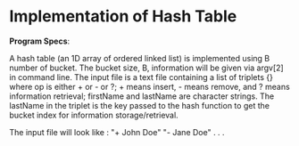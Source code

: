 # Implementation of Hash Table

**Program Specs**:

A hash table (an 1D array of ordered linked list) is implemented using B number of bucket.
The bucket size, B, information will be given via argv[2] in command line.
The input file is a text file containing a list of triplets {<op firstName lastName >} where op is either + or - or ?; + means insert, - means remove, and ? means information retrieval; firstName and lastName are character strings. The lastName in the triplet is the key passed to the hash function to get the bucket index for information storage/retrieval.

The input file will look like : 
"+ John Doe"
"- Jane Doe"
  .
  .
  .
